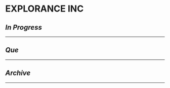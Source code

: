 # EXPLORANCE INC

## *In Progress*

--------------------

## *Que*

-----------------------------------
## *Archive*

-----------------------------------

